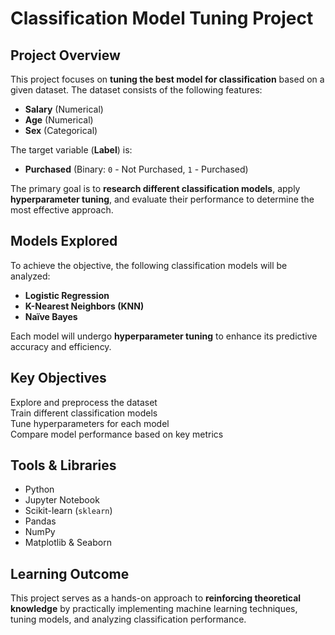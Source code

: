 #  Classification Model Tuning Project  

##  Project Overview  
This project focuses on **tuning the best model for classification** based on a given dataset. The dataset consists of the following features:  

- **Salary** (Numerical)  
- **Age** (Numerical)  
- **Sex** (Categorical)  

The target variable (**Label**) is:  
- **Purchased** (Binary: `0` - Not Purchased, `1` - Purchased)  

The primary goal is to **research different classification models**, apply **hyperparameter tuning**, and evaluate their performance to determine the most effective approach.  

##  Models Explored  
To achieve the objective, the following classification models will be analyzed:  
- **Logistic Regression**  
- **K-Nearest Neighbors (KNN)**  
- **Naïve Bayes**  

Each model will undergo **hyperparameter tuning** to enhance its predictive accuracy and efficiency.  

##  Key Objectives  
 Explore and preprocess the dataset  
 Train different classification models  
 Tune hyperparameters for each model  
 Compare model performance based on key metrics  

##  Tools & Libraries  
- Python  
- Jupyter Notebook  
- Scikit-learn (`sklearn`)  
- Pandas  
- NumPy  
- Matplotlib & Seaborn  

##  Learning Outcome  
This project serves as a hands-on approach to **reinforcing theoretical knowledge** by practically implementing machine learning techniques, tuning models, and analyzing classification performance.  
